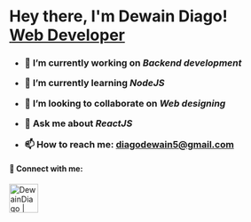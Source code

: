<h1>Hey there, I'm Dewain Diago! <br/><a href="https://www.linkedin.com/in/dewain-diago-954479244">Web Developer</a>

  <h3>
    
- 🔭 I’m currently working on <i>Backend development</i> <br>
    
- 🌱 I’m currently learning <i>NodeJS</i> <br>
- 👯 I’m looking to collaborate on <i>Web designing</i><br>
- 💬 Ask me about <i>ReactJS</i> <br>
- 📫 How to reach me: diagodewain5@gmail.com </h3>

<h4> 🤳 Connect with me:</h4>

[<img align="left" alt="DewainDiago | LinkedIn" width="52px" src="https://static.vecteezy.com/system/resources/previews/018/930/480/non_2x/linkedin-logo-linkedin-icon-transparent-free-png.png" />][linkedin]

[linkedin]: https://www.linkedin.com/in/dewain-diago-954479244

<!--
**Dewain76/Dewain76** is a ✨ _special_ ✨ repository because its `README.md` (this file) appears on your GitHub profile.

Here are some ideas to get you started:

- 🔭 I’m currently working on ...
- 🌱 I’m currently learning ...
- 👯 I’m looking to collaborate on ...
- 🤔 I’m looking for help with ...
- 💬 Ask me about ...
- 📫 How to reach me: ...
- 😄 Pronouns: ...
- ⚡ Fun fact: ...
-->
